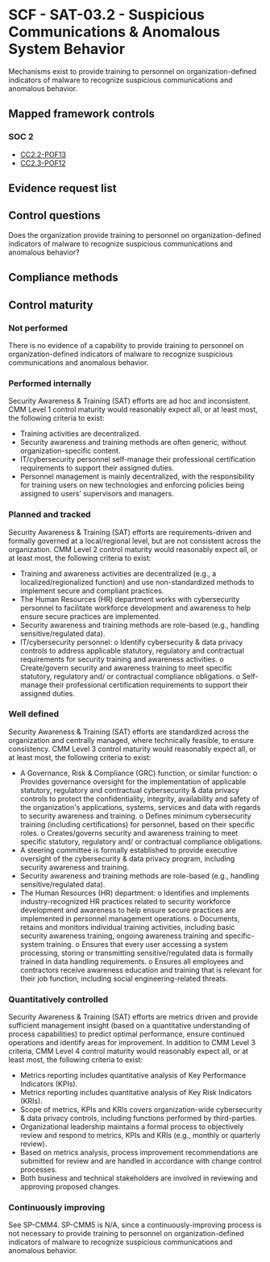 # SCF - SAT-03.2 - Suspicious Communications & Anomalous System Behavior
Mechanisms exist to provide training to personnel on organization-defined indicators of malware to recognize suspicious communications and anomalous behavior.
## Mapped framework controls
### SOC 2
- [CC2.2-POF13](../soc2/cc22-pof13.md)
- [CC2.3-POF12](../soc2/cc23-pof12.md)

## Evidence request list


## Control questions
Does the organization provide training to personnel on organization-defined indicators of malware to recognize suspicious communications and anomalous behavior?

## Compliance methods


## Control maturity
### Not performed
There is no evidence of a capability to provide training to personnel on organization-defined indicators of malware to recognize suspicious communications and anomalous behavior.

### Performed internally
Security Awareness & Training (SAT) efforts are ad hoc and inconsistent. CMM Level 1 control maturity would reasonably expect all, or at least most, the following criteria to exist:
- Training activities are decentralized.
- Security awareness and training methods are often generic, without organization-specific content.
- IT/cybersecurity personnel self-manage their professional certification requirements to support their assigned duties.
- Personnel management is mainly decentralized, with the responsibility for training users on new technologies and enforcing policies being assigned to users’ supervisors and managers.

### Planned and tracked
Security Awareness & Training (SAT) efforts are requirements-driven and formally governed at a local/regional level, but are not consistent across the organization. CMM Level 2 control maturity would reasonably expect all, or at least most, the following criteria to exist:
- Training and awareness activities are decentralized (e.g., a localized/regionalized function) and use non-standardized methods to implement secure and compliant practices.
- The Human Resources (HR) department works with cybersecurity personnel to facilitate workforce development and awareness to help ensure secure practices are implemented.
- Security awareness and training methods are role-based (e.g., handling sensitive/regulated data).
- IT/cybersecurity personnel:
o	Identify cybersecurity & data privacy controls to address applicable statutory, regulatory and contractual requirements for security training and awareness activities.
o	Create/govern security and awareness training to meet specific statutory, regulatory and/ or contractual compliance obligations.
o	Self-manage their professional certification requirements to support their assigned duties.

### Well defined
Security Awareness & Training (SAT) efforts are standardized across the organization and centrally managed, where technically feasible, to ensure consistency. CMM Level 3 control maturity would reasonably expect all, or at least most, the following criteria to exist:
- A Governance, Risk & Compliance (GRC) function, or similar function:
o	Provides governance oversight for the implementation of applicable statutory, regulatory and contractual cybersecurity & data privacy controls to protect the confidentiality, integrity, availability and safety of the organization's applications, systems, services and data with regards to security awareness and training.
o	Defines minimum cybersecurity training (including certifications) for personnel, based on their specific roles.
o	Creates/governs security and awareness training to meet specific statutory, regulatory and/ or contractual compliance obligations.
- A steering committee is formally established to provide executive oversight of the cybersecurity & data privacy program, including security awareness and training.
- Security awareness and training methods are role-based (e.g., handling sensitive/regulated data).
- The Human Resources (HR) department:
o	Identifies and implements industry-recognized HR practices related to security workforce development and awareness to help ensure secure practices are implemented in personnel management operations.
o	Documents, retains and monitors individual training activities, including basic security awareness training, ongoing awareness training and specific-system training.
o	Ensures that every user accessing a system processing, storing or transmitting sensitive/regulated data is formally trained in data handling requirements.
o	Ensures all employees and contractors receive awareness education and training that is relevant for their job function, including social engineering-related threats.

### Quantitatively controlled
Security Awareness & Training (SAT) efforts are metrics driven and provide sufficient management insight (based on a quantitative understanding of process capabilities) to predict optimal performance, ensure continued operations and identify areas for improvement. In addition to CMM Level 3 criteria, CMM Level 4 control maturity would reasonably expect all, or at least most, the following criteria to exist:
- Metrics reporting includes quantitative analysis of Key Performance Indicators (KPIs).
- Metrics reporting includes quantitative analysis of Key Risk Indicators (KRIs).
- Scope of metrics, KPIs and KRIs covers organization-wide cybersecurity & data privacy controls, including functions performed by third-parties.
- Organizational leadership maintains a formal process to objectively review and respond to metrics, KPIs and KRIs (e.g., monthly or quarterly review).
- Based on metrics analysis, process improvement recommendations are submitted for review and are handled in accordance with change control processes.
- Both business and technical stakeholders are involved in reviewing and approving proposed changes.

### Continuously improving
See SP-CMM4. SP-CMM5 is N/A, since a continuously-improving process is not necessary to provide training to personnel on organization-defined indicators of malware to recognize suspicious communications and anomalous behavior.
